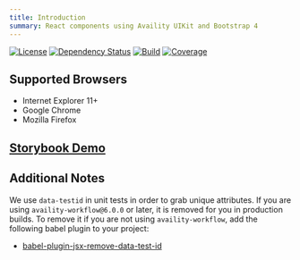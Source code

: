 ```yaml
---
title: Introduction
summary: React components using Availity UIKit and Bootstrap 4
---
```


[![License](https://img.shields.io/badge/license-MIT-blue.svg?style=for-the-badge&logo=MIT)](http://opensource.org/licenses/MIT)
[![Dependency Status](https://img.shields.io/david/dev/Availity/availity-react.svg?style=for-the-badge)](https://david-dm.org/Availity/availity-react)
[![Build](https://img.shields.io/circleci/build/github/Availity/availity-react?style=for-the-badge)](https://circleci.com/gh/Availity/availity-react)
[![Coverage](https://img.shields.io/codecov/c/github/Availity/availity-react?style=for-the-badge)](
https://codecov.io/gh/Availity/availity-react)


## Supported Browsers

* Internet Explorer 11+
* Google Chrome
* Mozilla Firefox

## [Storybook Demo](/storybook)

## Additional Notes
We use `data-testid` in unit tests in order to grab unique attributes. If you are using `availity-workflow@6.0.0` or later, it is removed for you in production builds. To remove it if you are not using `availity-workflow`, add the following babel plugin to your project:
- [babel-plugin-jsx-remove-data-test-id](https://github.com/coderas/babel-plugin-jsx-remove-data-test-id)
